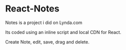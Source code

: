 # React-Notes

Notes is a project i did on Lynda.com

Its coded using an inline script and local CDN for React.

Create Note, edit, save, drag and delete.
